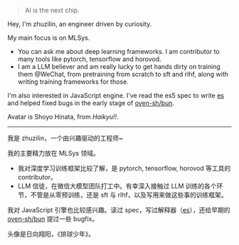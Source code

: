 > AI is the next chip.

Hey, I'm zhuzilin, an engineer driven by curiosity.

My main focus is on MLSys.

- You can ask me about deep learning frameworks. I am contributor to many tools like pytorch, tensorflow and horovod.
- I am a LLM believer and am really lucky to get hands dirty on training them @WeChat, from pretraining from scratch to sft and rlhf, along with writing training frameworks for those.

I'm also interested in JavaScript engine. I've read the es5 spec to write [es](https://github.com/zhuzilin/es) and helped fixed bugs in the early stage of [oven-sh/bun](https://github.com/oven-sh/bun).

Avatar is Shoyo Hinata, from _Haikyu!!_.

---

我是 zhuzilin，一个由兴趣驱动的工程师~

我的主要精力放在 MLSys 领域。

- 我对深度学习训练框架比较了解，是 pytorch, tensorflow, horovod 等工具的 contributor。
- LLM 信徒，在微信大模型团队打工中。有幸深入接触过 LLM 训练的各个环节，不管是从零预训练，还是 sft 与 rlhf，以及写用来做这些事的训练框架。

我对 JavaScript 引擎也比较感兴趣。读过 spec，写过解释器（[es](https://github.com/zhuzilin/es)），还给早期的 [oven-sh/bun](https://github.com/oven-sh/bun) 提过一些 bugfix。

头像是日向翔阳，《排球少年》。
